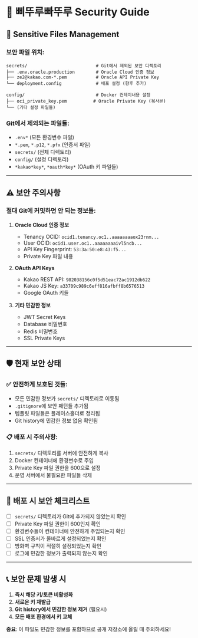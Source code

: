 <!-- /Users/ze/work/go/SECURITY.md -->
# 🔐 삐뚜루빠뚜루 Security Guide

## 📁 Sensitive Files Management

### **보안 파일 위치:**
```
secrets/                          # Git에서 제외된 보안 디렉토리
├── .env.oracle.production        # Oracle Cloud 인증 정보
├── ze2@kakao.com-*.pem           # Oracle API Private Key
└── deployment.config             # 배포 설정 (향후 추가)

config/                           # Docker 컨테이너용 설정
├── oci_private_key.pem          # Oracle Private Key (복사본)
└── (기타 설정 파일들)
```

### **Git에서 제외되는 파일들:**
- `.env*` (모든 환경변수 파일)
- `*.pem`, `*.p12`, `*.pfx` (인증서 파일)
- `secrets/` (전체 디렉토리)
- `config/` (설정 디렉토리)
- `*kakao*key*`, `*oauth*key*` (OAuth 키 파일들)

---

## ⚠️ 보안 주의사항

### **절대 Git에 커밋하면 안 되는 정보들:**

1. **Oracle Cloud 인증 정보**
   - Tenancy OCID: `ocid1.tenancy.oc1..aaaaaaaaox23rnm...`
   - User OCID: `ocid1.user.oc1..aaaaaaaaivl5ncb...`
   - API Key Fingerprint: `53:3a:50:e8:43:f5...`
   - Private Key 파일 내용

2. **OAuth API Keys**
   - Kakao REST API: `982038156c0f5d51eac72ac1912db622`
   - Kakao JS Key: `a33709c989c6eff816afbff8b6576513`
   - Google OAuth 키들

3. **기타 민감한 정보**
   - JWT Secret Keys
   - Database 비밀번호
   - Redis 비밀번호
   - SSL Private Keys

---

## 🛡️ 현재 보안 상태

### ✅ **안전하게 보호된 것들:**
- 모든 민감한 정보가 `secrets/` 디렉토리로 이동됨
- `.gitignore`에 보안 패턴들 추가됨
- 템플릿 파일들은 플레이스홀더로 정리됨
- Git history에 민감한 정보 없음 확인됨

### 📋 **배포 시 주의사항:**
1. `secrets/` 디렉토리를 서버에 안전하게 복사
2. Docker 컨테이너에 환경변수로 주입
3. Private Key 파일 권한을 600으로 설정
4. 운영 서버에서 불필요한 파일들 삭제

---

## 🚀 배포 시 보안 체크리스트

- [ ] `secrets/` 디렉토리가 Git에 추가되지 않았는지 확인
- [ ] Private Key 파일 권한이 600인지 확인
- [ ] 환경변수들이 컨테이너에 안전하게 주입되는지 확인
- [ ] SSL 인증서가 올바르게 설정되었는지 확인
- [ ] 방화벽 규칙이 적절히 설정되었는지 확인
- [ ] 로그에 민감한 정보가 출력되지 않는지 확인

---

## 📞 보안 문제 발생 시

1. **즉시 해당 키/토큰 비활성화**
2. **새로운 키 재발급**
3. **Git history에서 민감한 정보 제거** (필요시)
4. **모든 배포 환경에서 키 교체**

**중요**: 이 파일도 민감한 정보를 포함하므로 공개 저장소에 올릴 때 주의하세요!